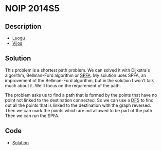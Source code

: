 # NOIP 2014S5

## Description

- [Luogu](https://www.luogu.com.cn/problem/P2296)
- [Vijos](https://www.vijos.org/p/1909)

## Solution

This problem is a shortest path problem. We can solved it with Dijkstra's algorithm, Bellman-Ford algorithm or <abbr title="Shortest Path Faster Algorithm">SPFA</abbr>. My solution uses SPFA, an improvement of the Bellman-Ford algorithm, but in the solution I won't talk much about it. We'll focus on the requirement of the path.

The problem asks us to find a path that is formed by the points that have no point not linked to the destination connected. So we can use a <abbr title="Depth-First Search">DFS</abbr> to find out all the points that is linked to the destination with the graph reversed. Then we can mark the points which are not allowed to be part of the path. Then we can run the SPFA.

## Code

- [Solution](NOIP.2014S5.0.cpp)
